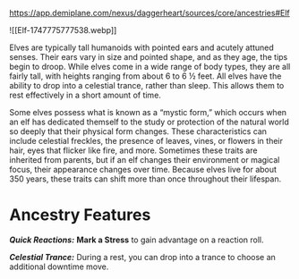 https://app.demiplane.com/nexus/daggerheart/sources/core/ancestries#Elf

![[Elf-1747775777538.webp]]

Elves are typically tall humanoids with pointed ears and acutely attuned senses. Their ears vary in size and pointed shape, and as they age, the tips begin to droop. While elves come in a wide range of body types, they are all fairly tall, with heights ranging from about 6 to 6 ½ feet. All elves have the ability to drop into a celestial trance, rather than sleep. This allows them to rest effectively in a short amount of time.

Some elves possess what is known as a “mystic form,” which occurs when an elf has dedicated themself to the study or protection of the natural world so deeply that their physical form changes. These characteristics can include celestial freckles, the presence of leaves, vines, or flowers in their hair, eyes that flicker like fire, and more. Sometimes these traits are inherited from parents, but if an elf changes their environment or magical focus, their appearance changes over time. Because elves live for about 350 years, these traits can shift more than once throughout their lifespan.

# Ancestry Features

***Quick Reactions:*** **Mark a Stress** to gain advantage on a reaction roll.

***Celestial Trance:*** During a rest, you can drop into a trance to choose an additional downtime move.
